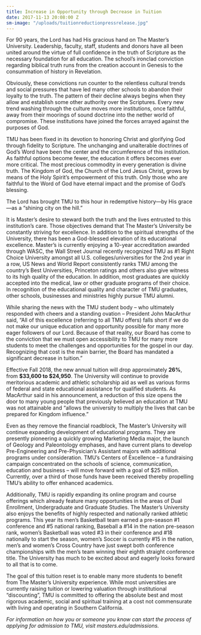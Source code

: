 ```yaml
---
title: Increase in Opportunity through Decrease in Tuition
date: 2017-11-13 20:08:00 Z
sm-image: "/uploads/tuitionreductionpressrelease.jpg"
---
```


For 90 years, the Lord has had His gracious hand on The Master’s University.  Leadership, faculty, staff, students and donors have all been united around the virtue of full confidence in the truth of Scripture as the necessary foundation for all education.  The school’s ironclad conviction regarding biblical truth runs from the creation account in Genesis to the consummation of history in Revelation.

Obviously, these convictions run counter to the relentless cultural trends and social pressures that have led many other schools to abandon their loyalty to the truth.  The pattern of their decline always begins when they allow and establish some other authority over the Scriptures.  Every new trend washing through the culture moves more institutions, once faithful, away from their moorings of sound doctrine into the nether world of compromise.  These institutions have joined the forces arrayed against the purposes of God.

TMU has been fixed in its devotion to honoring Christ and glorifying God through fidelity to Scripture. The unchanging and unalterable doctrines of God’s Word have been the center and the circumference of this institution.  As faithful options become fewer, the education it offers becomes ever more critical.  The most precious commodity in every generation is divine truth. The Kingdom of God, the Church of the Lord Jesus Christ, grows by means of the Holy Spirit’s empowerment of this truth.  Only those who are faithful to the Word of God have eternal impact and the promise of God’s blessing.

The Lord has brought TMU to this hour in redemptive history—by His grace—as a “shining city on the hill.”

It is Master’s desire to steward both the truth and the lives entrusted to this institution’s care.  Those objectives demand that The Master’s University be constantly striving for excellence.  In addition to the spiritual strengths of the University, there has been a God-blessed elevation of its educational excellence. Master’s is currently enjoying a 10-year accreditation awarded through WASC, the Wall Street Journal recently recognized TMU as #1 Right Choice University amongst all U.S. colleges/universities for the 2nd year in a row, US News and World Report consistently ranks TMU among the country’s Best Universities, Princeton ratings and others also give witness to its high quality of the education. In addition, most graduates are quickly accepted into the medical, law or other graduate programs of their choice. In recognition of the educational quality and character of TMU graduates, other schools, businesses and ministries highly pursue TMU alumni.

While sharing the news with the TMU student body – who ultimately responded with cheers and a standing ovation – President John MacArthur said, “All of this excellence (referring to all TMU offers) falls short if we do not make our unique education and opportunity possible for many more eager followers of our Lord.  Because of that reality, our Board has come to the conviction that we must open accessibility to TMU for many more students to meet the challenges and opportunities for the gospel in our day.  Recognizing that cost is the main barrier, the Board has mandated a significant decrease in tuition.”

Effective Fall 2018, the new annual tuition will drop approximately **26%**, from **$33,600 to $24,950**.  The University will continue to provide meritorious academic and athletic scholarship aid as well as various forms of federal and state educational assistance for qualified students.  As MacArthur said in his announcement, a reduction of this size opens the door to many young people that previously believed an education at TMU was not attainable and “allows the university to multiply the lives that can be prepared for Kingdom influence.”

Even as they remove the financial roadblock, The Master’s University will continue expanding development of educational programs. They are presently pioneering a quickly growing Marketing Media major, the launch of Geology and Paleontology emphases, and have current plans to develop Pre-Engineering and Pre-Physician’s Assistant majors with additional programs under consideration.  TMU’s Centers of Excellence – a fundraising campaign concentrated on the schools of science, communication, education and business – will move forward with a goal of $25 million. Currently, over a third of those funds have been received thereby propelling TMU’s ability to offer enhanced academics.

Additionally, TMU is rapidly expanding its online program and course offerings which already feature many opportunities in the areas of Dual Enrollment, Undergraduate and Graduate Studies.  The Master’s University also enjoys the benefits of highly respected and nationally ranked athletic programs.  This year its men’s Basketball team earned a pre-season #1 conference and #5 national ranking, Baseball a #14 in the nation pre-season rank, women’s Basketball was voted #3 in their conference and #18 nationally to start the season, women’s Soccer is currently #15 in the nation, men’s and women’s Cross Country have just swept both conference championships with the men’s team winning their eighth straight conference title.  The University has much to be excited about and eagerly looks forward to all that is to come.

The goal of this tuition reset is to enable many more students to benefit from The Master’s University experience.  While most universities are currently raising tuition or lowering valuation through institutional “discounting”, TMU is committed to offering the absolute best and most rigorous academic, social and spiritual training at a cost not commensurate with living and operating in Southern California.

*For information on how you or someone you know can start the process of applying for admission to TMU, visit masters.edu/admissions.*